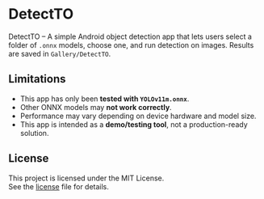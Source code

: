# DetectTO


DetectTO – A simple Android object detection app that lets users select a folder of `.onnx` models, choose one, and run detection on images. Results are saved in `Gallery/DetectTO`.

## Limitations

- This app has only been **tested with `YOLOv11m.onnx`**.  
- Other ONNX models may **not work correctly**.  
- Performance may vary depending on device hardware and model size.  
- This app is intended as a **demo/testing tool**, not a production-ready solution.  

## License

This project is licensed under the MIT License.  
See the [license](https://github.com/John-Da/DetectTO/blob/main/LICENSE) file for details.

